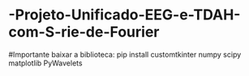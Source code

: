# -Projeto-Unificado-EEG-e-TDAH-com-S-rie-de-Fourier
#Importante baixar a biblioteca: pip install customtkinter numpy scipy matplotlib PyWavelets
